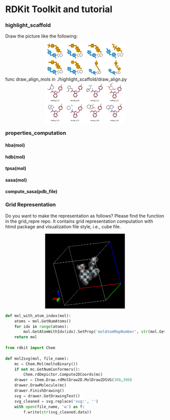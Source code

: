 # RDKit Toolkit and tutorial

### highlight_scaffold

Draw the picture like the following:

<div align=center>
<img src='./highlight_scaffold/output.png'width="50%"height="50%"align=center />
</div>
func draw_align_mols in ./highlight_scaffold/draw_align.py

<div align=center>
<img src='./highlight_scaffold/output2.png'width="50%"height="50%"align=center />
</div>

### properties_computation

#### hba(mol)

#### hdb(mol)

#### tpsa(mol)

#### sasa(mol)

#### compute_sasa(pdb_file)

### Grid Representation

Do you want to make the representation as follows? Please find the function in the grid_repre repo. It contains grid representation computation with htmd package and visualization file style, i.e., cube file. 

<div align=center>
<img src='./grid_repre/grid.png'width="50%"height="50%"align=center />
</div>





```python
def mol_with_atom_index(mol):
    atoms = mol.GetNumAtoms()
    for idx in range(atoms):
        mol.GetAtomWithIdx(idx).SetProp('molAtomMapNumber', str(mol.GetAtomWithIdx(idx).GetIdx()))
    return mol

from rdkit import Chem

def mol2svg(mol, file_name):
    mc = Chem.Mol(moltoBinary())
    if not mc.GetNumConformers():
        Chem.rdDepictor.Compute2DCoords(mc)
    drawer = Chem.Draw.rdMolDraw2D.MolDraw2DSVG(300,300)
    drawer.DrawMolecule(mc)
    drawer.FinishDrawing()
    svg = drawer.GetDrawingText()
    svg_cleaned = svg.replace('svg:', '')
    with open(file_name, 'w') as f:
        f.write(str(svg_cleaned.data))
    

```

